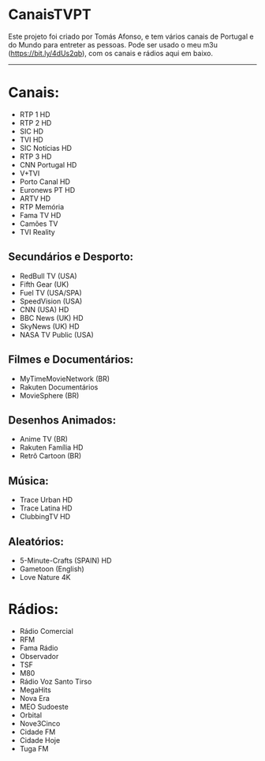 # CanaisTVPT

Este projeto foi criado por Tomás Afonso, e tem vários canais de Portugal e do Mundo para entreter as pessoas.
Pode ser usado o meu m3u (<https://bit.ly/4dUs2qb>), com os canais e rádios aqui em baixo.

  ---

# Canais:
- RTP 1 HD
- RTP 2 HD
- SIC HD
- TVI HD
- SIC Notícias HD
- RTP 3 HD
- CNN Portugal HD
- V+TVI
- Porto Canal HD
- Euronews PT HD
- ARTV HD
- RTP Memória
- Fama TV HD
- Camões TV
- TVI Reality

##	Secundários e Desporto:
- RedBull TV (USA)
- Fifth Gear (UK)
- Fuel TV (USA/SPA)
- SpeedVision (USA)
- CNN (USA) HD
- BBC News (UK) HD
- SkyNews (UK) HD
- NASA TV Public (USA)

##	Filmes e Documentários:
- MyTimeMovieNetwork (BR)
- Rakuten Documentários
- MovieSphere (BR)

##	Desenhos Animados:
- Anime TV (BR)
- Rakuten Família HD
- Retrô Cartoon (BR)

##	Música:
- Trace Urban HD
- Trace Latina HD
- ClubbingTV HD
##	Aleatórios:
- 5-Minute-Crafts (SPAIN) HD
- Gametoon (English)
- Love Nature 4K

# Rádios:
- Rádio Comercial
- RFM
- Fama Rádio
- Observador
- TSF
- M80
- Rádio Voz Santo Tirso
- MegaHits
- Nova Era
- MEO Sudoeste
- Orbital
- Nove3Cinco
- Cidade FM
- Cidade Hoje
- Tuga FM
